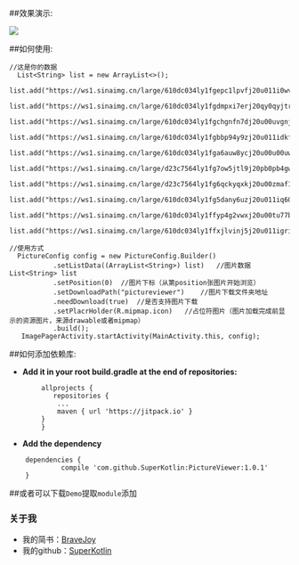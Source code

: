 ##效果演示:

![](/art/PictureViewer.gif)

##如何使用:

	//这是你的数据
      List<String> list = new ArrayList<>();
      list.add("https://ws1.sinaimg.cn/large/610dc034ly1fgepc1lpvfj20u011i0wv.jpg");
      list.add("https://ws1.sinaimg.cn/large/610dc034ly1fgdmpxi7erj20qy0qyjtr.jpg");
      list.add("https://ws1.sinaimg.cn/large/610dc034ly1fgchgnfn7dj20u00uvgnj.jpg");
      list.add("https://ws1.sinaimg.cn/large/610dc034ly1fgbbp94y9zj20u011idkf.jpg");
      list.add("https://ws1.sinaimg.cn/large/610dc034ly1fga6auw8ycj20u00u00uw.jpg");
      list.add("https://ws1.sinaimg.cn/large/d23c7564ly1fg7ow5jtl9j20pb0pb4gw.jpg");
      list.add("https://ws1.sinaimg.cn/large/d23c7564ly1fg6qckyqxkj20u00zmaf1.jpg");
      list.add("https://ws1.sinaimg.cn/large/610dc034ly1fg5dany6uzj20u011iq60.jpg");
      list.add("https://ws1.sinaimg.cn/large/610dc034ly1ffyp4g2vwxj20u00tu77b.jpg");
      list.add("https://ws1.sinaimg.cn/large/610dc034ly1ffxjlvinj5j20u011igri.jpg");

	//使用方式
      PictureConfig config = new PictureConfig.Builder()
               .setListData((ArrayList<String>) list)	//图片数据List<String> list
               .setPosition(0)	//图片下标（从第position张图片开始浏览）
               .setDownloadPath("pictureviewer")	//图片下载文件夹地址
               .needDownload(true)	//是否支持图片下载
               .setPlacrHolder(R.mipmap.icon)	//占位符图片（图片加载完成前显示的资源图片，来源drawable或者mipmap）
               .build();
       ImagePagerActivity.startActivity(MainActivity.this, config);


##如何添加依赖库:

 - **Add it in your root build.gradle at the end of repositories:**

```
	    allprojects {
		   repositories {
			...
			maven { url 'https://jitpack.io' }
		}
	    }
```


 -  **Add the dependency**
```
	dependencies {
	         compile 'com.github.SuperKotlin:PictureViewer:1.0.1'
	}

```


##或者可以下载`Demo`提取`module`添加

### 关于我
 - 我的简书：[BraveJoy](http://www.jianshu.com/users/c96d2a9d160f/timeline)
 - 我的github：[SuperKotlin](https://github.com/SuperKotlin)